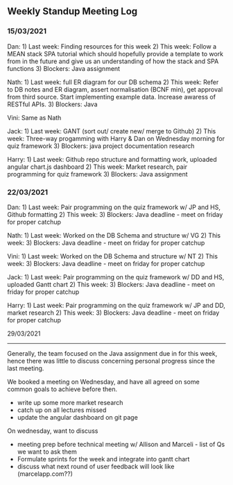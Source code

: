 ## Weekly Standup Meeting Log

### 15/03/2021

Dan:   1) Last week: Finding resources for this week 2) This week: Follow a MEAN stack SPA tutorial which should hopefully provide a template to work from in the future and give us an understanding of how the stack and SPA functions 3) Blockers: Java assignment

Nath:  1) Last week: full ER diagram for our DB schema 2) This week: Refer to DB notes and ER diagram, assert normalisation (BCNF min), get approval from third source. Start implementing example data. Increase awaress of RESTful APIs. 3) Blockers: Java

Vini: Same as Nath

Jack:  1) Last week: GANT (sort out/ create new/ merge to Github) 2) This week: Three-way progamming with Harry & Dan on Wednesday morning for quiz framework 3) Blockers: java project documentation research

Harry: 1) Last week: Github repo structure and formatting work, uploaded angular chart.js dashboard 2) This week: Market research, pair programming for quiz framework 3) Blockers: Java assignment

### 22/03/2021

Dan:   1) Last week: Pair programming on the quiz framework w/ JP and HS, Github formatting 2) This week:  3) Blockers: Java deadline - meet on friday for proper catchup

Nath:  1) Last week: Worked on the DB Schema and structure w/ VG 2) This week:  3) Blockers: Java deadline - meet on friday for proper catchup

Vini:  1) Last week: Worked on the DB Schema and structure w/ NT 2) This week:  3) Blockers: Java deadline - meet on friday for proper catchup

Jack:  1) Last week: Pair programming on the quiz framework w/ DD and HS, uploaded Gantt chart 2) This week:  3) Blockers: Java deadline - meet on friday for proper catchup

Harry: 1) Last week: Pair programming on the quiz framework w/ JP and DD, market research 2) This week:  3) Blockers: Java deadline - meet on friday for proper catchup



29/03/2021

---

Generally, the team focused on the Java assignment due in for this week, hence there was little to discuss concerning personal progress since the last meeting.

We booked a meeting on Wednesday, and have all agreed on some common goals to achieve before then.

* write up some more market research 
* catch up on all lectures missed 
* update the angular dashboard on git page 

On wednesday, want to discuss 

- meeting prep before technical meeting w/ Allison and Marceli - list of Qs we want to ask them 
- Formulate sprints for the week and integrate into gantt chart 
- discuss what next round of user feedback will look like (marcelapp.com??)

